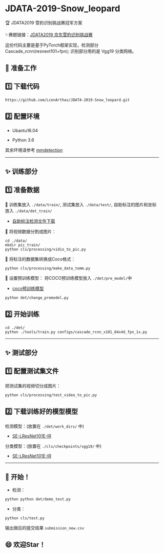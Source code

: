 # JDATA-2019-Snow_leopard

:trophy: JDATA2019 雪豹识别挑战赛冠军方案

:sparkles:赛题链接：[JDATA2019 京东雪豹识别挑战赛](https://jdata.jd.com/html/detail.html?id=9)

这份代码主要是基于PyTorch框架实现，检测部分Cascade_rcnn(resnext101+fpn); 识别部分用的是 Vgg19 分类网络。

:running: 准备工作
-----

## :one: 下载代码

```
https://github.com/LcenArthas/JDATA-2019-Snow_leopard.git
```

## :two: 配置环境

 - Ubantu16.04

 - Python 3.6
 
 其余环境请参考 [mmdetection](https://github.com/open-mmlab/mmdetection)
 
 ------------------------------------------------------------
 
 :sparkles: 训练部分
--------

## :one: 准备数据
:small_orange_diamond: 训练集放入  `./data/train/`, 测试集放入  `./data/test/`, 自助标注的图片和坐标放入  `./data/det_train/`

- [自助标注检测文件下载](https://pan.baidu.com/s/1XHUkFgRvyhmnyf8p101v2Q) 

:small_orange_diamond: 将视频数据分割成图片：

```
cd ./data/
mkdir pic_train/
python cls/processing/vidio_to_pic.py
```

:small_orange_diamond: 将标注的数据集转换成Coco格式：

```
python cls/processing/make_data_tomm.py
```

:small_orange_diamond: 设置预训练模型：
 将COCO预训练模型放入  `./det/pre_model/`中
 - [coco预训练模型](https://pan.baidu.com/s/1XHUkFgRvyhmnyf8p101v2Q) 

```
python det/change_premodel.py
```

## :two: 开始训练

```
cd ./det/
python ./tools/train.py configs/cascade_rcnn_x101_64x4d_fpn_1x.py
```

----------------------------------------------------

:sparkles: 测试部分
--------

## :one: 配置测试集文件

把测试集的视频切分成图片：

```
python cls/processing/test_video_to_pic.py
```

## :two: 下载训练好的模型模型

检测模型：(放置在 `./det/work_dirs/` 中)
- [SE-LResNet101E-IR](https://pan.baidu.com/s/1XHUkFgRvyhmnyf8p101v2Q) 

分类模型：(放置在 `./cls/checkpoints/vgg19/` 中)
- [SE-LResNet101E-IR](https://pan.baidu.com/s/1XHUkFgRvyhmnyf8p101v2Q)

------------------------------------------------------

:clap: 开始！
--------

- 检测：

```
python python det/demo_test.py
```

- 分类：

```
python cls/test.py
```

输出做后的提交结果 `submission_new.csv`

:smile: 欢迎Star！
-------------

